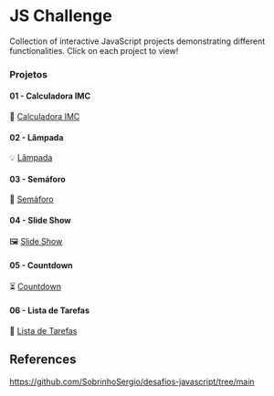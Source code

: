 # JS Challenge

Collection of interactive JavaScript projects demonstrating different functionalities. Click on each project to view!

### Projetos

#### 01 - Calculadora IMC
📏 [Calculadora IMC](https://github.com/cecostadev/desafios-js/tree/main/imc)

#### 02 - Lâmpada
💡 [Lâmpada](https://github.com/cecostadev/desafios-js/tree/main/lamp)

#### 03 - Semáforo
🚦 [Semáforo](https://teste)

#### 04 - Slide Show
🖼️ [Slide Show](https://teste)

#### 05 - Countdown
⏳ [Countdown](https://teste)

#### 06 - Lista de Tarefas
📝 [Lista de Tarefas](https://teste)


## References

https://github.com/SobrinhoSergio/desafios-javascript/tree/main
